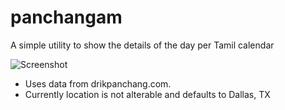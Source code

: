 # panchangam

A simple utility to show the details of the day per Tamil calendar

![Screenshot](https://user-images.githubusercontent.com/1115336/210084590-16a9d984-b488-4c89-a0f4-d975a2162575.png)

* Uses data from drikpanchang.com.
* Currently location is not alterable and defaults to Dallas, TX
